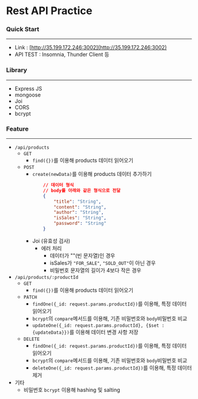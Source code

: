 # Rest API Practice

### Quick Start
---
- Link : [http://35.199.172.246:3002](http://35.199.172.246:3002)
- API TEST : Insomnia, Thunder Client 등

### Library
---
- Express JS
- mongoose
- Joi
- CORS
- bcrypt

### Feature
---
- `/api/products`
    - `GET`
        - `find({})`를 이용해 products 데이터 읽어오기
    - `POST`
        - `create(newData)`를 이용해 products 데이터 추가하기
            ```json
                // 데이터 형식
                // body를 아래와 같은 형식으로 전달
                {
                    "title": "String",
                    "content": "String",
                    "author": "String",
                    "isSales": "String",
                    "password": "String" 
                }
            ```
        - Joi (유효성 검사)
            - 에러 처리
                - 데이터가 ""(빈 문자열)인 경우
                - isSales가 `"FOR_SALE"`, `"SOLD_OUT"`이 아닌 경우
                - 비밀번호 문자열의 길이가 4보다 작은 경우
- `/api/products/:productId`
    - `GET`
        - `find({})`를 이용해 products 데이터 읽어오기
    - `PATCH`
        - `findOne({_id: request.params.productId})`를 이용해, 특정 데이터 읽어오기
        - `bcrypt`의 `compare`메서드를 이용해, 기존 비밀번호와 `body`비밀번호 비교
        -  `updateOne({_id: request.params.productId}, {$set : {updateData}})`를 이용해 데이터 변경 사항 저장
    - `DELETE`
        - `findOne({_id: request.params.productId})`를 이용해, 특정 데이터 읽어오기
        - `bcrypt`의 `compare`메서드를 이용해, 기존 비밀번호와 `body`비밀번호 비교
        - `deleteOne({_id: request.params.productId})`를 이용해, 특정 데이터 제거
- 기타
    - 비밀번호 `bcrypt` 이용해 hashing 및 salting
